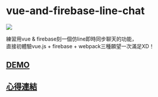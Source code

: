 # vue-and-firebase-line-chat

![](https://guahsu.io/2017/09/vue-firebase-realtime-line-chat/vue_firebase_chat.gif)

練習用vue & firebase刻一個仿line即時同步聊天的功能，  
直接初體驗vue.js + firebase + webpack三種願望一次滿足XD！  

## [DEMO](https://guahsu.io/vue-firebase-line-chat/dist/)
## [心得連結](https://guahsu.io/2017/09/vue-firebase-realtime-line-chat/)